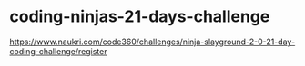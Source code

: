 # coding-ninjas-21-days-challenge

https://www.naukri.com/code360/challenges/ninja-slayground-2-0-21-day-coding-challenge/register
